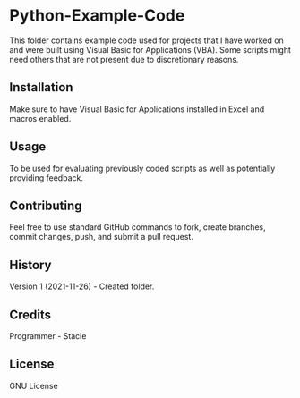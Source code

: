 # Python-Example-Code

This folder contains example code used for projects that I have worked on and were built using Visual Basic for Applications (VBA). Some scripts might need others that are not present due to discretionary reasons. 
 
## Installation
 
Make sure to have Visual Basic for Applications installed in Excel and macros enabled. 
  
## Usage
 
To be used for evaluating previously coded scripts as well as potentially providing feedback. 
 
## Contributing

Feel free to use standard GitHub commands to fork, create branches, commit changes, push, and submit a pull request.  

## History
 
Version 1 (2021-11-26) - Created folder. 
 
## Credits

Programmer - Stacie 
 
## License
 
GNU License
